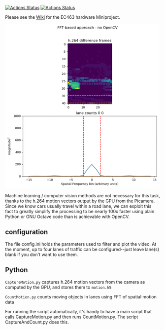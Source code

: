 [![Actions Status](https://github.com/BostonUniversitySeniorDesign/2019-hardware-miniproject/workflows/ci_python/badge.svg)](https://github.com/BostonUniversitySeniorDesign/2019-hardware-miniproject/actions)
[![Actions Status](https://github.com/BostonUniversitySeniorDesign/2019-hardware-miniproject/workflows/ci_octave/badge.svg)](https://github.com/BostonUniversitySeniorDesign/2019-hardware-miniproject/actions)


Please see the
[Wiki](https://github.com/BostonUniversitySeniorDesign/2019-hardware-miniproject/wiki)
for the EC463 hardware Miniproject.

![FFT-based lane automobile detection](https://raw.githubusercontent.com/BostonUniversitySeniorDesign/2019-hardware-miniproject/master/examples/out.gif)

Machine learning / computer vision methods are not necessary for this task, thanks to the h.264 motion vectors output by the GPU from the Picamera.
Since we know cars usually travel within a road lane, we can exploit this fact to greatly simplify the processing to be nearly 100x faster using plain Python or GNU Octave code than is achievable with OpenCV.

## configuration

The file config.ini holds the parameters used to filter and plot the video.
At the moment, up to four lanes of traffic can be configured--just leave lane(s) blank if you don't want to use them.

## Python

`CaptureMotion.py`
captures h.264 motion vectors from the camera as computed by the GPU, and stores them to `motion.h5`

`CountMotion.py`
counts moving objects in lanes using FFT of spatial motion data

For running the script automatically, it's handy to have a main script that calls CaptureMotion.py and then runs CountMotion.py.
The script CaptureAndCount.py does this.
